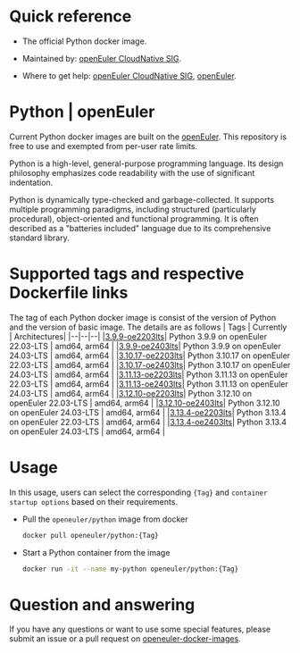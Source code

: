 # Quick reference

- The official Python docker image.

- Maintained by: [openEuler CloudNative SIG](https://gitee.com/openeuler/cloudnative).

- Where to get help: [openEuler CloudNative SIG](https://gitee.com/openeuler/cloudnative), [openEuler](https://gitee.com/openeuler/community).

# Python | openEuler
Current Python docker images are built on the [openEuler](https://repo.openeuler.org/). This repository is free to use and exempted from per-user rate limits.

Python is a high-level, general-purpose programming language. Its design philosophy emphasizes code readability with the use of significant indentation.

Python is dynamically type-checked and garbage-collected. It supports multiple programming paradigms, including structured (particularly procedural), object-oriented and functional programming. It is often described as a "batteries included" language due to its comprehensive standard library.

# Supported tags and respective Dockerfile links
The tag of each Python docker image is consist of the version of Python and the version of basic image. The details are as follows
| Tags | Currently |  Architectures|
|--|--|--|
|[3.9.9-oe2203lts](https://gitee.com/openeuler/openeuler-docker-images/blob/master/Others/Others/python/3.9.9/22.03-lts/Dockerfile)| Python 3.9.9 on openEuler 22.03-LTS | amd64, arm64 |
|[3.9.9-oe2403lts](https://gitee.com/openeuler/openeuler-docker-images/blob/master/Others/Others/python/3.9.9/24.03-lts/Dockerfile)| Python 3.9.9 on openEuler 24.03-LTS | amd64, arm64 |
|[3.10.17-oe2203lts](https://gitee.com/openeuler/openeuler-docker-images/blob/master/Others/Others/python/3.10.17/22.03-lts/Dockerfile)| Python 3.10.17 on openEuler 22.03-LTS | amd64, arm64 |
|[3.10.17-oe2403lts](https://gitee.com/openeuler/openeuler-docker-images/blob/master/Others/Others/python/3.10.17/24.03-lts/Dockerfile)| Python 3.10.17 on openEuler 24.03-LTS | amd64, arm64 |
|[3.11.13-oe2203lts](https://gitee.com/openeuler/openeuler-docker-images/blob/master/Others/Others/python/3.11.13/22.03-lts/Dockerfile)| Python 3.11.13 on openEuler 22.03-LTS | amd64, arm64 |
|[3.11.13-oe2403lts](https://gitee.com/openeuler/openeuler-docker-images/blob/master/Others/Others/python/3.11.13/24.03-lts/Dockerfile)| Python 3.11.13 on openEuler 24.03-LTS | amd64, arm64 |
|[3.12.10-oe2203lts](https://gitee.com/openeuler/openeuler-docker-images/blob/master/Others/Others/python/3.12.10/22.03-lts/Dockerfile)| Python 3.12.10 on openEuler 22.03-LTS | amd64, arm64 |
|[3.12.10-oe2403lts](https://gitee.com/openeuler/openeuler-docker-images/blob/master/Others/Others/python/3.12.10/24.03-lts/Dockerfile)| Python 3.12.10 on openEuler 24.03-LTS | amd64, arm64 |
|[3.13.4-oe2203lts](https://gitee.com/openeuler/openeuler-docker-images/blob/master/Others/Others/python/3.13.4/22.03-lts/Dockerfile)| Python 3.13.4 on openEuler 22.03-LTS | amd64, arm64 |
|[3.13.4-oe2403lts](https://gitee.com/openeuler/openeuler-docker-images/blob/master/Others/Others/python/3.13.4/24.03-lts/Dockerfile)| Python 3.13.4 on openEuler 24.03-LTS | amd64, arm64 |


# Usage
In this usage, users can select the corresponding `{Tag}` and `container startup options` based on their requirements.

- Pull the `openeuler/python` image from docker

	```bash
	docker pull openeuler/python:{Tag}
	```

- Start a Python container from the image

	```bash
	docker run -it --name my-python openeuler/python:{Tag}
	```

# Question and answering
If you have any questions or want to use some special features, please submit an issue or a pull request on [openeuler-docker-images](https://gitee.com/openeuler/openeuler-docker-images).
